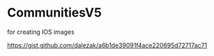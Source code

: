 # CommunitiesV5

for creating IOS images

https://gist.github.com/dalezak/a6b1de39091f4ace220695d72717ac71


